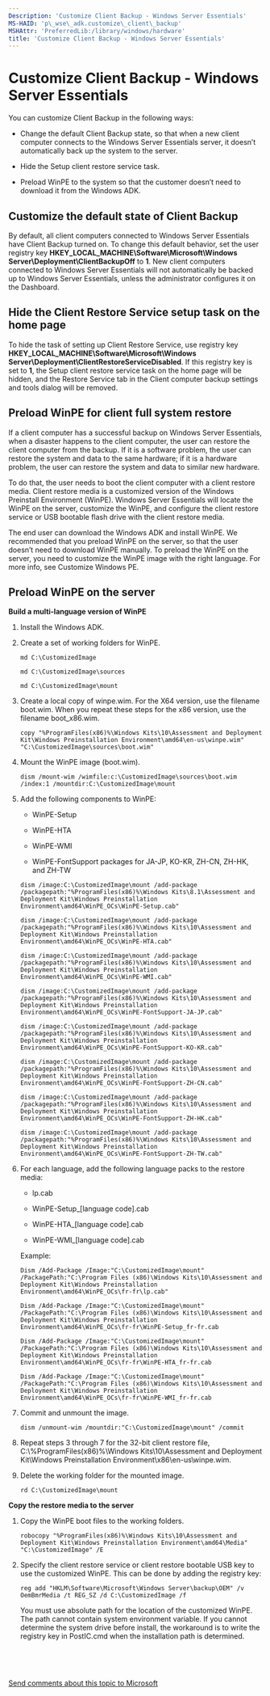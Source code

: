 ```yaml
---
Description: 'Customize Client Backup - Windows Server Essentials'
MS-HAID: 'p\_wse\_adk.customize\_client\_backup'
MSHAttr: 'PreferredLib:/library/windows/hardware'
title: 'Customize Client Backup - Windows Server Essentials'
---
```


# Customize Client Backup - Windows Server Essentials


You can customize Client Backup in the following ways:

-   Change the default Client Backup state, so that when a new client computer connects to the Windows Server Essentials server, it doesn’t automatically back up the system to the server.

-   Hide the Setup client restore service task.

-   Preload WinPE to the system so that the customer doesn’t need to download it from the Windows ADK.

## <span id="Customize_the_default_state_of_Client_Backup"></span><span id="customize_the_default_state_of_client_backup"></span><span id="CUSTOMIZE_THE_DEFAULT_STATE_OF_CLIENT_BACKUP"></span>Customize the default state of Client Backup


By default, all client computers connected to Windows Server Essentials have Client Backup turned on. To change this default behavior, set the user registry key **HKEY\_LOCAL\_MACHINE\\Software\\Microsoft\\Windows Server\\Deployment\\ClientBackupOff** to **1**. New client computers connected to Windows Server Essentials will not automatically be backed up to Windows Server Essentials, unless the administrator configures it on the Dashboard.

## <span id="Hide_the_Client_Restore_Service_setup_task_on_the_home_page"></span><span id="hide_the_client_restore_service_setup_task_on_the_home_page"></span><span id="HIDE_THE_CLIENT_RESTORE_SERVICE_SETUP_TASK_ON_THE_HOME_PAGE"></span>Hide the Client Restore Service setup task on the home page


To hide the task of setting up Client Restore Service, use registry key **HKEY\_LOCAL\_MACHINE\\Software\\Microsoft\\Windows Server\\Deployment\\ClientRestoreServiceDisabled**. If this registry key is set to **1**, the Setup client restore service task on the home page will be hidden, and the Restore Service tab in the Client computer backup settings and tools dialog will be removed.

## <span id="Preload_WinPE_for_client_full_system_restore"></span><span id="preload_winpe_for_client_full_system_restore"></span><span id="PRELOAD_WINPE_FOR_CLIENT_FULL_SYSTEM_RESTORE"></span>Preload WinPE for client full system restore


If a client computer has a successful backup on Windows Server Essentials, when a disaster happens to the client computer, the user can restore the client computer from the backup. If it is a software problem, the user can restore the system and data to the same hardware; if it is a hardware problem, the user can restore the system and data to similar new hardware.

To do that, the user needs to boot the client computer with a client restore media. Client restore media is a customized version of the Windows Preinstall Environment (WinPE). Windows Server Essentials will locate the WinPE on the server, customize the WinPE, and configure the client restore service or USB bootable flash drive with the client restore media.

The end user can download the Windows ADK and install WinPE. We recommended that you preload WinPE on the server, so that the user doesn’t need to download WinPE manually. To preload the WinPE on the server, you need to customize the WinPE image with the right language. For more info, see Customize Windows PE.

## <span id="Preload_WinPE_on_the_server"></span><span id="preload_winpe_on_the_server"></span><span id="PRELOAD_WINPE_ON_THE_SERVER"></span>Preload WinPE on the server


**Build a multi-language version of WinPE**

1.  Install the Windows ADK.

2.  Create a set of working folders for WinPE.

    ``` syntax
    md C:\CustomizedImage

    md C:\CustomizedImage\sources

    md C:\CustomizedImage\mount
    ```

3.  Create a local copy of winpe.wim. For the X64 version, use the filename boot.wim. When you repeat these steps for the x86 version, use the filename boot\_x86.wim.

    ``` syntax
    copy "%ProgramFiles(x86)%\Windows Kits\10\Assessment and Deployment Kit\Windows Preinstallation Environment\amd64\en-us\winpe.wim" "C:\CustomizedImage\sources\boot.wim"
    ```

4.  Mount the WinPE image (boot.wim).

    ``` syntax
    dism /mount-wim /wimfile:c:\CustomizedImage\sources\boot.wim /index:1 /mountdir:C:\CustomizedImage\mount
    ```

5.  Add the following components to WinPE:

    -   WinPE-Setup

    -   WinPE-HTA

    -   WinPE-WMI

    -   WinPE-FontSupport packages for JA-JP, KO-KR, ZH-CN, ZH-HK, and ZH-TW

    ``` syntax
    dism /image:C:\CustomizedImage\mount /add-package /packagepath:"%ProgramFiles(x86)%\Windows Kits\8.1\Assessment and Deployment Kit\Windows Preinstallation Environment\amd64\WinPE_OCs\WinPE-Setup.cab"

    dism /image:C:\CustomizedImage\mount /add-package /packagepath:"%ProgramFiles(x86)%\Windows Kits\10\Assessment and Deployment Kit\Windows Preinstallation Environment\amd64\WinPE_OCs\WinPE-HTA.cab"

    dism /image:C:\CustomizedImage\mount /add-package /packagepath:"%ProgramFiles(x86)%\Windows Kits\10\Assessment and Deployment Kit\Windows Preinstallation Environment\amd64\WinPE_OCs\WinPE-WMI.cab"

    dism /image:C:\CustomizedImage\mount /add-package /packagepath:"%ProgramFiles(x86)%\Windows Kits\10\Assessment and Deployment Kit\Windows Preinstallation Environment\amd64\WinPE_OCs\WinPE-FontSupport-JA-JP.cab"

    dism /image:C:\CustomizedImage\mount /add-package /packagepath:"%ProgramFiles(x86)%\Windows Kits\10\Assessment and Deployment Kit\Windows Preinstallation Environment\amd64\WinPE_OCs\WinPE-FontSupport-KO-KR.cab"

    dism /image:C:\CustomizedImage\mount /add-package /packagepath:"%ProgramFiles(x86)%\Windows Kits\10\Assessment and Deployment Kit\Windows Preinstallation Environment\amd64\WinPE_OCs\WinPE-FontSupport-ZH-CN.cab"

    dism /image:C:\CustomizedImage\mount /add-package /packagepath:"%ProgramFiles(x86)%\Windows Kits\10\Assessment and Deployment Kit\Windows Preinstallation Environment\amd64\WinPE_OCs\WinPE-FontSupport-ZH-HK.cab"

    dism /image:C:\CustomizedImage\mount /add-package /packagepath:"%ProgramFiles(x86)%\Windows Kits\10\Assessment and Deployment Kit\Windows Preinstallation Environment\amd64\WinPE_OCs\WinPE-FontSupport-ZH-TW.cab"
    ```

6.  For each language, add the following language packs to the restore media:

    -   lp.cab

    -   WinPE-Setup\_\[language code\].cab

    -   WinPE-HTA\_\[language code\].cab

    -   WinPE-WMI\_\[language code\].cab

    Example:

    ``` syntax
    Dism /Add-Package /Image:"C:\CustomizedImage\mount" /PackagePath:"C:\Program Files (x86)\Windows Kits\10\Assessment and Deployment Kit\Windows Preinstallation Environment\amd64\WinPE_OCs\fr-fr\lp.cab"

    Dism /Add-Package /Image:"C:\CustomizedImage\mount" /PackagePath:"C:\Program Files (x86)\Windows Kits\10\Assessment and Deployment Kit\Windows Preinstallation Environment\amd64\WinPE_OCs\fr-fr\WinPE-Setup_fr-fr.cab

    Dism /Add-Package /Image:"C:\CustomizedImage\mount" /PackagePath:"C:\Program Files (x86)\Windows Kits\10\Assessment and Deployment Kit\Windows Preinstallation Environment\amd64\WinPE_OCs\fr-fr\WinPE-HTA_fr-fr.cab

    Dism /Add-Package /Image:"C:\CustomizedImage\mount" /PackagePath:"C:\Program Files (x86)\Windows Kits\10\Assessment and Deployment Kit\Windows Preinstallation Environment\amd64\WinPE_OCs\fr-fr\WinPE-WMI_fr-fr.cab
    ```

7.  Commit and unmount the image.

    ``` syntax
    dism /unmount-wim /mountdir:"C:\CustomizedImage\mount" /commit
    ```

8.  Repeat steps 3 through 7 for the 32-bit client restore file, C:\\%ProgramFiles(x86)%\\Windows Kits\\10\\Assessment and Deployment Kit\\Windows Preinstallation Environment\\x86\\en-us\\winpe.wim.

9.  Delete the working folder for the mounted image.

    ``` syntax
    rd C:\CustomizedImage\mount
    ```

**Copy the restore media to the server**

1.  Copy the WinPE boot files to the working folders.

    ``` syntax
    robocopy "%ProgramFiles(x86)%\Windows Kits\10\Assessment and Deployment Kit\Windows Preinstallation Environment\amd64\Media" "C:\CustomizedImage" /E
    ```

2.  Specify the client restore service or client restore bootable USB key to use the customized WinPE. This can be done by adding the registry key:

    ``` syntax
    reg add "HKLM\Software\Microsoft\Windows Server\backup\OEM" /v OemBmrMedia /t REG_SZ /d C:\CustomizedImage /f
    ```

    You must use absolute path for the location of the customized WinPE. The path cannot contain system environment variable. If you cannot determine the system drive before install, the workaround is to write the registry key in PostIC.cmd when the installation path is determined.

 

 

[Send comments about this topic to Microsoft](mailto:wsddocfb@microsoft.com?subject=Documentation%20feedback%20%5Bp_wse_adk\p_wse_adk%5D:%20Customize%20Client%20Backup%20-%20Windows%20Server%20Essentials%20%20RELEASE:%20%284/11/2016%29&body=%0A%0APRIVACY%20STATEMENT%0A%0AWe%20use%20your%20feedback%20to%20improve%20the%20documentation.%20We%20don't%20use%20your%20email%20address%20for%20any%20other%20purpose,%20and%20we'll%20remove%20your%20email%20address%20from%20our%20system%20after%20the%20issue%20that%20you're%20reporting%20is%20fixed.%20While%20we're%20working%20to%20fix%20this%20issue,%20we%20might%20send%20you%20an%20email%20message%20to%20ask%20for%20more%20info.%20Later,%20we%20might%20also%20send%20you%20an%20email%20message%20to%20let%20you%20know%20that%20we've%20addressed%20your%20feedback.%0A%0AFor%20more%20info%20about%20Microsoft's%20privacy%20policy,%20see%20http://privacy.microsoft.com/default.aspx. "Send comments about this topic to Microsoft")




